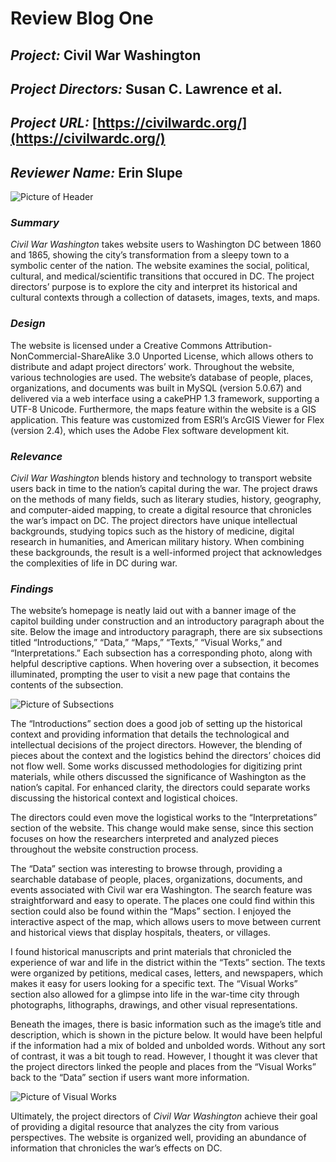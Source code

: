 # Review Blog One

## *Project:* Civil War Washington

## *Project Directors:* Susan C. Lawrence et al. 

## *Project URL:* [https://civilwardc.org/](https://civilwardc.org/)

## *Reviewer Name:* Erin Slupe

![Picture of Header](https://eslupe6.github.io/eslupe6/images/header.png)

### *Summary*

*Civil War Washington* takes website users to Washington DC between 1860 and 1865, showing the city’s transformation from a sleepy town to a symbolic center of the nation. The website examines the social, political, cultural, and medical/scientific transitions that occured in DC. The project directors’ purpose is to explore the city and interpret its historical and cultural contexts through a collection of datasets, images, texts, and maps. 

### *Design*

The website is licensed under a Creative Commons Attribution-NonCommercial-ShareAlike 3.0 Unported License, which allows others to distribute and adapt project directors’ work. Throughout the website, various technologies are used. The website’s database of people, places, organizations, and documents was built in MySQL (version 5.0.67) and delivered via a web interface using a cakePHP 1.3 framework, supporting a UTF-8 Unicode. Furthermore, the maps feature within the website is a GIS application. This feature was customized from ESRI’s ArcGIS Viewer for Flex (version 2.4), which uses the Adobe Flex software development kit.

### *Relevance*

*Civil War Washington* blends history and technology to transport website users back in time to the nation’s capital during the war. The project draws on the methods of many fields, such as literary studies, history, geography, and computer-aided mapping, to create a digital resource that chronicles the war’s impact on DC. The project directors have unique intellectual backgrounds, studying topics such as the history of medicine, digital research in humanities, and American military history. When combining these backgrounds, the result is a well-informed project that acknowledges the complexities of life in DC during war. 

### *Findings*

The website’s homepage is neatly laid out with a banner image of the capitol building under construction and an introductory paragraph about the site. Below the image and introductory paragraph, there are six subsections titled “Introductions,” “Data,” “Maps,” “Texts,” “Visual Works,” and “Interpretations.” Each subsection has a corresponding photo, along with helpful descriptive captions. When hovering over a subsection, it becomes illuminated, prompting the user to visit a new page that contains the contents of the subsection. 

![Picture of Subsections](https://eslupe6.github.io/eslupe6/images/subsections.png)

The “Introductions” section does a good job of setting up the historical context and providing information that details the technological and intellectual decisions of the project directors. However, the blending of pieces about the context and the logistics behind the directors’ choices did not flow well. Some works discussed methodologies for digitizing print materials, while others discussed the significance of Washington as the nation’s capital. For enhanced clarity, the directors could separate works discussing the historical context and logistical choices.

The directors could even move the logistical works to the “Interpretations” section of the website. This change would make sense, since this section focuses on how the researchers interpreted and analyzed pieces throughout the website construction process.

The “Data” section was interesting to browse through, providing a searchable database of people, places, organizations, documents, and events associated with Civil war era Washington. The search feature was straightforward and easy to operate. The places one could find within this section could also be found within the “Maps” section. I enjoyed the interactive aspect of the map, which allows users to move between current and historical views that display hospitals, theaters, or villages. 

I found historical manuscripts and print materials that chronicled the experience of war and life in the district within the “Texts” section. The texts were organized by petitions, medical cases, letters, and newspapers, which makes it easy for users looking for a specific text. The “Visual Works” section also allowed for a glimpse into life in the war-time city through photographs, lithographs, drawings, and other visual representations. 

Beneath the images, there is basic information such as the image’s title and description, which is shown in the picture below. It would have been helpful if the information had a mix of bolded and unbolded words. Without any sort of contrast, it was a bit tough to read. However, I thought it was clever that the project directors linked the people and places from the “Visual Works” back to the “Data” section if users want more information. 

![Picture of Visual Works](https://eslupe6.github.io/eslupe6/images/visualworks.png)

Ultimately, the project directors of *Civil War Washington* achieve their goal of providing a digital resource that analyzes the city from various perspectives. The website is organized well, providing an abundance of information that chronicles the war’s effects on DC. 
